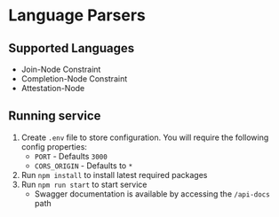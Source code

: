 # Language Parsers

## Supported Languages

- Join-Node Constraint
- Completion-Node Constraint
- Attestation-Node

## Running service

1. Create `.env` file to store configuration. You will require the following config properties:
    - `PORT` - Defaults `3000`
    - `CORS_ORIGIN` - Defaults to `*`
2. Run `npm install` to install latest required packages
3. Run `npm run start` to start service
    - Swagger documentation is available by accessing the `/api-docs` path